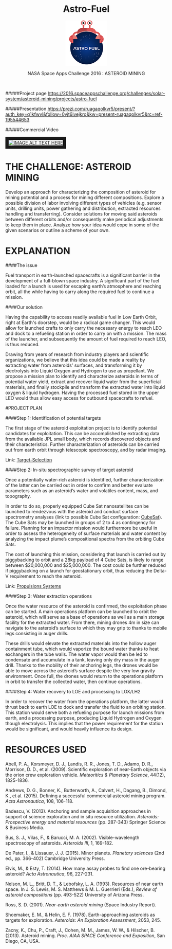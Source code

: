 
<h1 align="center">Astro-Fuel</h1>

  <p align="center">
    <img  align="center" src="https://raw.githubusercontent.com/Alumet/Astro-Fuel/master/Astro%20Fuel%20logo.png">
  </p>
  
  <p align="center">NASA Space Apps Challenge 2016 : ASTEROID MINING </p>
  <p><br></p>

#####Project page
https://2016.spaceappschallenge.org/challenges/solar-system/asteroid-mining/projects/astro-fuel

#####Presentation
https://prezi.com/ruagaqolkvr5/present/?auth_key=q1kfwvl&follow=0vjt6ivejkro&kw=present-ruagaqolkvr5&rc=ref-195544653

#####Commercial Video


<a href="http://www.youtube.com/watch?feature=player_embedded&v=58Ok8RiOTzU
" target="_blank"><img src="http://img.youtube.com/vi/58Ok8RiOTzU/0.jpg" 
alt="IMAGE ALT TEXT HERE" width="240" height="180" border="10" /></a>


# THE CHALLENGE: ASTEROID MINING

Develop an approach for characterizing the composition of asteroid for mining potential and a process for mining different compositions. Explore a possible division of labor involving different types of vehicles (e.g. sensor units, drilling units, power gathering and distribution, extracted resources handling and transferring). Consider solutions for moving said asteroids between different orbits and/or consequently make periodical adjustments to keep them in place. Analyze how your idea would cope in some of the given scenarios or outline a scheme of your own.

# EXPLANATION

####The issue

Fuel transport in earth-launched spacecrafts is a significant barrier in the development of a full-blown space industry. A significant part of the fuel loaded for a launch is used for escaping earth’s atmosphere and reaching orbit, all the while having to carry along the required fuel to continue a mission.

####Our solution

Having the capability to access readily available fuel in Low Earth Orbit, right at Earth's doorstep, would be a radical game changer. This would allow for launched crafts to only carry the necessary energy to reach LEO and dock to a refueling station in order to carry on with a mission. The mass of the launcher, and subsequently the amount of fuel required to reach LEO, is thus reduced.

Drawing from years of research from industry players and scientific organizations, we believe that this idea could be made a reality by extracting water from asteroids' surfaces, and transforming it by electrolysis into Liquid Oxygen and Hydrogen to use as propellant. We propose a mission plan to identify and characterize asteroids in terms of potential water yield, extract and recover liquid water from the superficial materials, and finally stockpile and transform the extracted water into liquid oxygen & liquid hydrogen. Having the processed fuel stored in the upper LEO would thus allow easy access for outbound spacecrafts to refuel.

#PROJECT PLAN

####Step 1: Identification of potential targets

The first stage of the asteroid exploitation project is to identify potential candidates for exploitation. This can be accomplished by extracting data from the available JPL small body, which records discovered objects and their characteristics. Further characterization of asteroids can be carried out from earth orbit through telescopic spectroscopy, and by radar imaging.

Link: [Target-Selection](https://github.com/Alumet/Astro-Fuel/tree/master/Target-Selection)

####Step 2: In-situ spectrographic survey of target asteroid

Once a potentially water-rich asteroid is identified, further characterization of the latter can be carried out in order to confirm and better evaluate parameters such as an asteroid’s water and volatiles content, mass, and topography.

In order to do so, properly equipped Cube Sat nanosatellites can be launched to rendezvous with the asteroid and conduct surface spectrometry analyses (link to possible Cube Sat configuration: [CubeSat](https://github.com/Alumet/Astro-Fuel/tree/master/Cubesat)). The Cube Sats may be launched in groups of 2 to 4 as contingency for failure. Planning for an impactor mission would furthermore be useful in order to assess the heterogeneity of surface materials and water content by analyzing the impact plume’s compositional spectra from the orbiting Cube Sats.

The cost of launching this mission, considering that launch is carried out by piggybacking to orbit and a 28kg payload  of 4 Cube Sats, is likely to range between $20,000,000 and $25,000,000. The cost could be further reduced if piggybacking on a launch for geostationary orbit, thus reducing the Delta-V requirement to reach the asteroid.

Link: [Propulsions Systems](https://github.com/Alumet/Astro-Fuel/tree/master/Cubesat/Propulsion)

####Step 3: Water extraction operations

Once the water resource of the asteroid is confirmed, the exploitation phase can be started. A main operations platform can be launched to orbit the asteroid, which will serve as a base of operations as well as a main storage facility for the extracted water. From there, mining drones 4m in size can navigate to the asteroid’s surface to which they may grip to thanks to mobile legs consisting in auger drills. 

These drills would elevate the extracted materials into the hollow auger containment tube, which would vaporize the bound water thanks to heat exchangers in the tube walls. The water vapor would then be led to condensate and accumulate in a tank, leaving only dry mass in the auger drill. Thanks to the mobility of their anchoring legs, the drones would be able to move across the asteroid’s surface despite the very low gravity environment. Once full, the drones would return to the operations platform in orbit to transfer the collected water, then continue operations. 


####Step 4: Water recovery to LOE and processing to LOX/LH2

In order to recover the water from the operations platform, the latter would thrust back to earth LOE to dock and transfer the fluid to an orbiting station. This station would serve both a refueling purpose for launch missions from earth, and a processing purpose, producing Liquid Hydrogen and Oxygen though electrolysis. This implies that the power requirement for the station would be significant, and would heavily influence its design.

# RESOURCES USED

Abell, P. A., Korsmeyer, D. J., Landis, R. R., Jones, T. D., Adamo, D. R., Morrison, D. D., et al. (2009). Scientific exploration of near‐Earth objects via the orion crew exploration vehicle. *Meteoritics & Planetary Science*, 44(12), 1825-1836.

Andrews, D. G., Bonner, K., Butterworth, A., Calvert, H., Dagang, B., Dimond, K., et al. (2015). Defining a successful commercial asteroid mining program. *Acta Astronautica*, 108, 106-118.

Badescu, V. (2013). Anchoring and sample acquisition approaches in support of science exploration and in situ resource utilization. *Asteroids: Prospective energy and material resources* (pp. 287-343) Springer Science & Business Media.

Bus, S. J., Vilas, F., & Barucci, M. A. (2002). Visible-wavelength spectroscopy of asteroids. *Asteroids III*, 1, 169-182.

De Pater, I., & Lissauer, J. J. (2015). Minor planets. *Planetary sciences* (2nd ed., pp. 366-402) Cambridge University Press.

Elvis, M., & Esty, T. (2014). How many assay probes to find one ore-bearing asteroid? *Acta Astronautica*, 96, 227-231.

Nelson, M. L., Britt, D. T., & Lebofsky, L. A. (1993). Resources of near earth space. In J. S. Lewis, M. S. Matthews & M. L. Guerrieri (Eds.), *Review of asteroid compositions* (pp. 493-522) University of Arizona Press.

Ross, S. D. (2001). *Near-earth asteroid mining* (Space Industry Report).

Shoemaker, E. M., & Helin, E. F. (1978). Earth-approaching asteroids as targets for exploration. *Asteroids: An Exploration Assessment*, 2053, 245.

Zacny, K., Chu, P., Craft, J., Cohen, M. M., James, W. W., & Hilscher, B. (2013). Asteroid mining. *Proc. AIAA SPACE Conference and Exposition*, San Diego, CA, USA.
